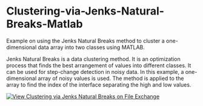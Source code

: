 # Clustering-via-Jenks-Natural-Breaks-Matlab
Example on using the Jenks Natural Breaks method to cluster a one-dimensional data array into two classes using MATLAB.

Jenks Natural Breaks is a data clustering method. It is an optimization process that finds the best arrangement of values into different classes. 
It can be used for step-change detection in noisy data. 
In this example, a one-dimensional array of noisy values is used. The method is applied to the array to find the index of the interface separating the high and low values.

[![View Clustering via Jenks Natural Breaks on File Exchange](https://www.mathworks.com/matlabcentral/images/matlab-file-exchange.svg)](https://www.mathworks.com/matlabcentral/fileexchange/72677-clustering-via-jenks-natural-breaks)
